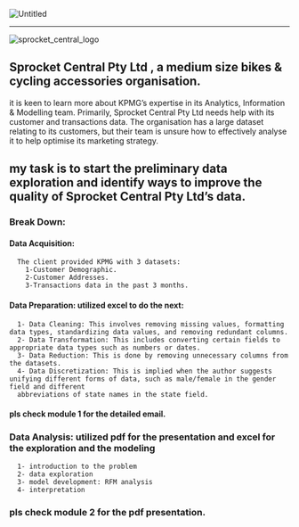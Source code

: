 
![Untitled](https://user-images.githubusercontent.com/74540804/191122789-0b7f3d8f-9b78-430e-9996-e501eff9e8a5.png)


-------------------------------------------------------------------------------------------------------------------------------------------------------------------------

![sprocket_central_logo](https://user-images.githubusercontent.com/74540804/190919418-f90b3ea5-219e-4409-96d7-d51200775a3a.png)



## Sprocket Central Pty Ltd , a medium size bikes & cycling accessories organisation.
it is keen to learn more about KPMG’s expertise in its Analytics, Information & Modelling team. 
Primarily, Sprocket Central Pty Ltd needs help with its customer and transactions data. The organisation has a large dataset relating to its customers, but their team is unsure how to effectively analyse it to help optimise its marketing strategy. 

## my task is to start the preliminary data exploration and identify ways to improve the quality of Sprocket Central Pty Ltd’s data.

  ### Break Down:
  #### Data Acquisition:
      The client provided KPMG with 3 datasets:  
        1-Customer Demographic.  
        2-Customer Addresses.  
        3-Transactions data in the past 3 months.  
  #### Data Preparation: utilized excel to do the next:  
      1- Data Cleaning: This involves removing missing values, formatting data types, standardizing data values, and removing redundant columns.  
      2- Data Transformation: This includes converting certain fields to appropriate data types such as numbers or dates.  
      3- Data Reduction: This is done by removing unnecessary columns from the datasets.  
      4- Data Discretization: This is implied when the author suggests unifying different forms of data, such as male/female in the gender field and different     
      abbreviations of state names in the state field.
  #### pls check module 1 for the detailed email.

  ### Data Analysis: utilized pdf for the presentation and excel for the exploration and the modeling
      1- introduction to the problem
      2- data exploration  
      3- model development: RFM analysis
      4- interpretation
  ### pls check module 2 for the pdf presentation.
  

